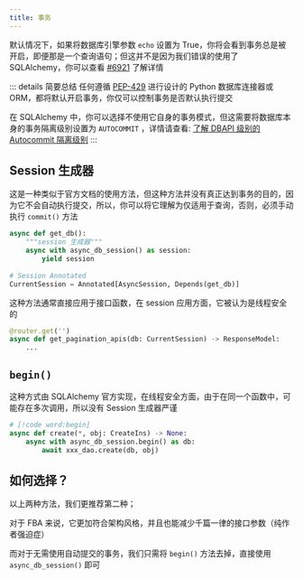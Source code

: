 ```yaml
---
title: 事务
---
```


默认情况下，如果将数据库引擎参数 `echo` 设置为 True，你将会看到事务总是被开启，即便那是一个查询语句；但这并不是因为我们错误的使用了
SQLAlchemy，你可以查看 [#6921](https://github.com/sqlalchemy/sqlalchemy/discussions/6921) 了解详情

::: details 简要总结
任何遵循 [PEP-429](https://peps.python.org/pep-0249) 进行设计的 Python 数据库连接器或 ORM，都将默认开启事务，你仅可以控制事务是否默认执行提交

在 SQLAlchemy 中，你可以选择不使用它自身的事务模式，但这需要将数据库本身的事务隔离级别设置为 `AUTOCOMMIT`
，详情请查看: [了解 DBAPI 级别的 Autocommit 隔离级别](https://docs.sqlalchemy.org.cn/en/20/core/connections.html#understanding-the-dbapi-level-autocommit-isolation-level)
:::

## Session 生成器

这是一种类似于官方文档的使用方法，但这种方法并没有真正达到事务的目的，因为它不会自动执行提交，所以，你可以将它理解为仅适用于查询，否则，必须手动执行
`commit()` 方法

```python
async def get_db():
    """session 生成器"""
    async with async_db_session() as session:
        yield session
        
# Session Annotated
CurrentSession = Annotated[AsyncSession, Depends(get_db)]
```

这种方法通常直接应用于接口函数，在 session 应用方面，它被认为是线程安全的

```python
@router.get('')
async def get_pagination_apis(db: CurrentSession) -> ResponseModel:
    ...
```

## `begin()`

这种方式由 SQLAlchemy 官方实现，在线程安全方面，由于在同一个函数中，可能存在多次调用，所以没有 Session 生成器严谨

```python
# [!code word:begin]
async def create(*, obj: CreateIns) -> None:
    async with async_db_session.begin() as db:
        await xxx_dao.create(db, obj)
```

## 如何选择？

以上两种方法，我们更推荐第二种；

对于 FBA 来说，它更加符合架构风格，并且也能减少千篇一律的接口参数（纯作者强迫症）

而对于无需使用自动提交的事务，我们只需将 `begin()` 方法去掉，直接使用 `async_db_session()` 即可
